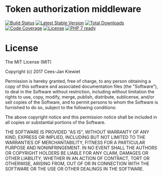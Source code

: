 # Token authorization middleware

[![Build Status](https://travis-ci.org/php-api-clients/middleware-token-authorization.svg?branch=master)](https://travis-ci.org/php-api-clients/middleware-token-authorization)
[![Latest Stable Version](https://poser.pugx.org/api-clients/middleware-token-authorization/v/stable.png)](https://packagist.org/packages/api-clients/middleware-token-authorization)
[![Total Downloads](https://poser.pugx.org/api-clients/middleware-token-authorization/downloads.png)](https://packagist.org/packages/api-clients/middleware-token-authorization)
[![Code Coverage](https://scrutinizer-ci.com/g/php-api-clients/middleware-token-authorization/badges/coverage.png?b=master)](https://scrutinizer-ci.com/g/php-api-clients/middleware-token-authorization/?branch=master)
[![License](https://poser.pugx.org/api-clients/middleware-token-authorization/license.png)](https://packagist.org/packages/api-clients/middleware-token-authorization)
[![PHP 7 ready](http://php7ready.timesplinter.ch/php-api-clients/middleware-token-authorization/badge.svg)](https://travis-ci.org/php-api-clients/middleware-token-authorization)

# License

The MIT License (MIT)

Copyright (c) 2017 Cees-Jan Kiewiet

Permission is hereby granted, free of charge, to any person obtaining a copy
of this software and associated documentation files (the "Software"), to deal
in the Software without restriction, including without limitation the rights
to use, copy, modify, merge, publish, distribute, sublicense, and/or sell
copies of the Software, and to permit persons to whom the Software is
furnished to do so, subject to the following conditions:

The above copyright notice and this permission notice shall be included in all
copies or substantial portions of the Software.

THE SOFTWARE IS PROVIDED "AS IS", WITHOUT WARRANTY OF ANY KIND, EXPRESS OR
IMPLIED, INCLUDING BUT NOT LIMITED TO THE WARRANTIES OF MERCHANTABILITY,
FITNESS FOR A PARTICULAR PURPOSE AND NONINFRINGEMENT. IN NO EVENT SHALL THE
AUTHORS OR COPYRIGHT HOLDERS BE LIABLE FOR ANY CLAIM, DAMAGES OR OTHER
LIABILITY, WHETHER IN AN ACTION OF CONTRACT, TORT OR OTHERWISE, ARISING FROM,
OUT OF OR IN CONNECTION WITH THE SOFTWARE OR THE USE OR OTHER DEALINGS IN THE
SOFTWARE.
